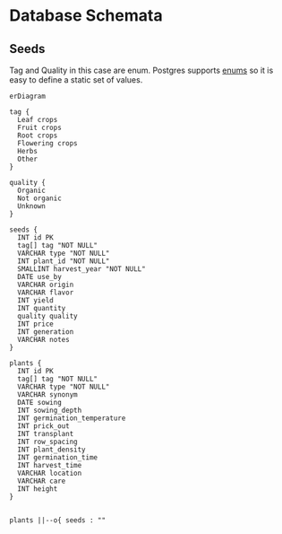 
# Database Schemata

## Seeds
Tag and Quality in this case are enum. 
Postgres supports [enums](https://www.postgresql.org/docs/current/datatype-enum.html) so it is easy to define a static set of values. 

```mermaid
erDiagram

tag {
  Leaf crops
  Fruit crops
  Root crops
  Flowering crops
  Herbs
  Other
}

quality {
  Organic
  Not organic
  Unknown
}

seeds {
  INT id PK
  tag[] tag "NOT NULL"
  VARCHAR type "NOT NULL"
  INT plant_id "NOT NULL"
  SMALLINT harvest_year "NOT NULL"
  DATE use_by
  VARCHAR origin
  VARCHAR flavor
  INT yield
  INT quantity
  quality quality
  INT price
  INT generation
  VARCHAR notes
}

plants {
  INT id PK
  tag[] tag "NOT NULL"
  VARCHAR type "NOT NULL"
  VARCHAR synonym
  DATE sowing
  INT sowing_depth
  INT germination_temperature
  INT prick_out
  INT transplant
  INT row_spacing
  INT plant_density
  INT germination_time
  INT harvest_time
  VARCHAR location
  VARCHAR care
  INT height
}


plants ||--o{ seeds : ""
```